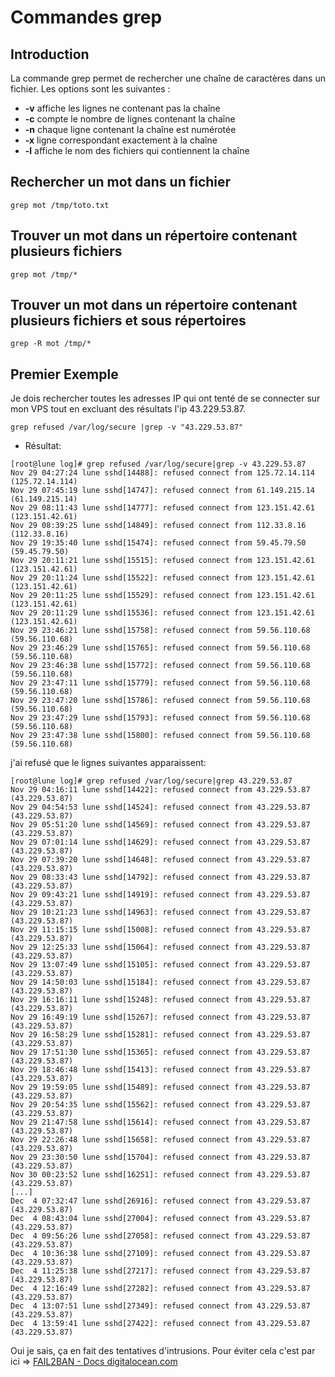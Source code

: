 Commandes grep
==============

Introduction
------------

La commande grep permet de rechercher une chaîne de caractères dans un
fichier. Les options sont les suivantes :

-   **-v** affiche les lignes ne contenant pas la chaîne
-   **-c** compte le nombre de lignes contenant la chaîne
-   **-n** chaque ligne contenant la chaîne est numérotée
-   **-x** ligne correspondant exactement à la chaîne
-   **-l** affiche le nom des fichiers qui contiennent la chaîne

Rechercher un mot dans un fichier
---------------------------------

    grep mot /tmp/toto.txt

Trouver un mot dans un répertoire contenant plusieurs fichiers
--------------------------------------------------------------

    grep mot /tmp/*

Trouver un mot dans un répertoire contenant plusieurs fichiers et sous répertoires
----------------------------------------------------------------------------------

    grep -R mot /tmp/*

Premier Exemple
---------------

Je dois rechercher toutes les adresses IP qui ont tenté de se connecter
sur mon VPS tout en excluant des résultats l'ip 43.229.53.87.

    grep refused /var/log/secure |grep -v "43.229.53.87"

-   Résultat:

<!-- -->

    [root@lune log]# grep refused /var/log/secure|grep -v 43.229.53.87
    Nov 29 04:27:24 lune sshd[14488]: refused connect from 125.72.14.114 (125.72.14.114)
    Nov 29 07:45:19 lune sshd[14747]: refused connect from 61.149.215.14 (61.149.215.14)
    Nov 29 08:11:43 lune sshd[14777]: refused connect from 123.151.42.61 (123.151.42.61)
    Nov 29 08:39:25 lune sshd[14849]: refused connect from 112.33.8.16 (112.33.8.16)
    Nov 29 19:35:40 lune sshd[15474]: refused connect from 59.45.79.50 (59.45.79.50)
    Nov 29 20:11:21 lune sshd[15515]: refused connect from 123.151.42.61 (123.151.42.61)
    Nov 29 20:11:24 lune sshd[15522]: refused connect from 123.151.42.61 (123.151.42.61)
    Nov 29 20:11:25 lune sshd[15529]: refused connect from 123.151.42.61 (123.151.42.61)
    Nov 29 20:11:29 lune sshd[15536]: refused connect from 123.151.42.61 (123.151.42.61)
    Nov 29 23:46:21 lune sshd[15758]: refused connect from 59.56.110.68 (59.56.110.68)
    Nov 29 23:46:29 lune sshd[15765]: refused connect from 59.56.110.68 (59.56.110.68)
    Nov 29 23:46:38 lune sshd[15772]: refused connect from 59.56.110.68 (59.56.110.68)
    Nov 29 23:47:11 lune sshd[15779]: refused connect from 59.56.110.68 (59.56.110.68)
    Nov 29 23:47:20 lune sshd[15786]: refused connect from 59.56.110.68 (59.56.110.68)
    Nov 29 23:47:29 lune sshd[15793]: refused connect from 59.56.110.68 (59.56.110.68)
    Nov 29 23:47:38 lune sshd[15800]: refused connect from 59.56.110.68 (59.56.110.68)

j'ai refusé que le lignes suivantes apparaissent:

    [root@lune log]# grep refused /var/log/secure|grep 43.229.53.87
    Nov 29 04:16:11 lune sshd[14422]: refused connect from 43.229.53.87 (43.229.53.87)
    Nov 29 04:54:53 lune sshd[14524]: refused connect from 43.229.53.87 (43.229.53.87)
    Nov 29 05:51:20 lune sshd[14569]: refused connect from 43.229.53.87 (43.229.53.87)
    Nov 29 07:01:14 lune sshd[14629]: refused connect from 43.229.53.87 (43.229.53.87)
    Nov 29 07:39:20 lune sshd[14648]: refused connect from 43.229.53.87 (43.229.53.87)
    Nov 29 08:33:43 lune sshd[14792]: refused connect from 43.229.53.87 (43.229.53.87)
    Nov 29 09:43:21 lune sshd[14919]: refused connect from 43.229.53.87 (43.229.53.87)
    Nov 29 10:21:23 lune sshd[14963]: refused connect from 43.229.53.87 (43.229.53.87)
    Nov 29 11:15:15 lune sshd[15008]: refused connect from 43.229.53.87 (43.229.53.87)
    Nov 29 12:25:33 lune sshd[15064]: refused connect from 43.229.53.87 (43.229.53.87)
    Nov 29 13:07:49 lune sshd[15105]: refused connect from 43.229.53.87 (43.229.53.87)
    Nov 29 14:50:03 lune sshd[15184]: refused connect from 43.229.53.87 (43.229.53.87)
    Nov 29 16:16:11 lune sshd[15248]: refused connect from 43.229.53.87 (43.229.53.87)
    Nov 29 16:49:19 lune sshd[15267]: refused connect from 43.229.53.87 (43.229.53.87)
    Nov 29 16:58:29 lune sshd[15281]: refused connect from 43.229.53.87 (43.229.53.87)
    Nov 29 17:51:30 lune sshd[15365]: refused connect from 43.229.53.87 (43.229.53.87)
    Nov 29 18:46:48 lune sshd[15413]: refused connect from 43.229.53.87 (43.229.53.87)
    Nov 29 19:59:05 lune sshd[15489]: refused connect from 43.229.53.87 (43.229.53.87)
    Nov 29 20:54:35 lune sshd[15562]: refused connect from 43.229.53.87 (43.229.53.87)
    Nov 29 21:47:58 lune sshd[15614]: refused connect from 43.229.53.87 (43.229.53.87)
    Nov 29 22:26:48 lune sshd[15658]: refused connect from 43.229.53.87 (43.229.53.87)
    Nov 29 23:30:50 lune sshd[15704]: refused connect from 43.229.53.87 (43.229.53.87)
    Nov 30 00:23:52 lune sshd[16251]: refused connect from 43.229.53.87 (43.229.53.87)
    [...]
    Dec  4 07:32:47 lune sshd[26916]: refused connect from 43.229.53.87 (43.229.53.87)
    Dec  4 08:43:04 lune sshd[27004]: refused connect from 43.229.53.87 (43.229.53.87)
    Dec  4 09:56:26 lune sshd[27058]: refused connect from 43.229.53.87 (43.229.53.87)
    Dec  4 10:36:38 lune sshd[27109]: refused connect from 43.229.53.87 (43.229.53.87)
    Dec  4 11:25:38 lune sshd[27217]: refused connect from 43.229.53.87 (43.229.53.87)
    Dec  4 12:16:49 lune sshd[27282]: refused connect from 43.229.53.87 (43.229.53.87)
    Dec  4 13:07:51 lune sshd[27349]: refused connect from 43.229.53.87 (43.229.53.87)
    Dec  4 13:59:41 lune sshd[27422]: refused connect from 43.229.53.87 (43.229.53.87)

Oui je sais, ça en fait des tentatives d'intrusions. Pour éviter cela
c'est par ici => [FAIL2BAN - Docs digitalocean.com](https://www.digitalocean.com/community/tutorials/how-to-protect-ssh-with-fail2ban-on-centos-7)

